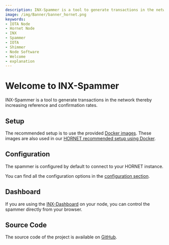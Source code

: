 ```yaml
---
description: INX-Spammer is a tool to generate transactions in the network thereby increasing reference and confirmation rates.
image: /img/Banner/banner_hornet.png
keywords:
- IOTA Node
- Hornet Node
- INX
- Spammer
- IOTA
- Shimmer
- Node Software
- Welcome
- explanation
---
```


# Welcome to INX-Spammer

INX-Spammer is a tool to generate transactions in the network thereby increasing reference and confirmation rates.

## Setup

The recommended setup is to use the provided [Docker images](https://hub.docker.com/r/iotaledger/inx-spammer).
These images are also used in our [HORNET recommended setup using Docker](http://wiki.iota.org/hornet/develop/how_tos/using_docker).

## Configuration

The spammer is configured by default to connect to your HORNET instance.

You can find all the configuration options in the [configuration section](configuration.md).

## Dashboard

If you are using the [INX-Dashboard](https://github.com/iotaledger/inx-dashboard) on your node, you can control the spammer directly from your browser.

## Source Code

The source code of the project is available on [GitHub](https://github.com/iotaledger/inx-spammer).